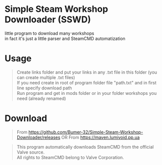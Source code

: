 # Simple Steam Workshop Downloader (SSWD)

little program to download many workshops  
in fact it's just a little parser and SteamCMD automatization

# Usage
> Create links folder and put your links in any .txt file in this folder (you can create multiple .txt files)  
> If you need create in root of program folder file "path.txt" and in first line specify download path  
> Run program and get in mods folder or in your folder workshops you need (already renamed)

# Download
> From https://github.com/Bumer-32/Simple-Steam-Workshop-Downloader/releases
> OR
> From https://maven.lumivoid.pp.ua

>This program automatically downloads SteamCMD from the official Valve source.  
> All rights to SteamCMD belong to Valve Corporation.

